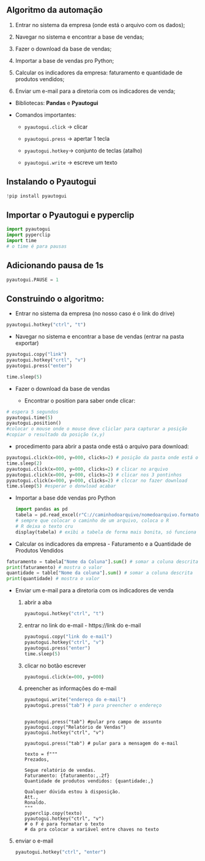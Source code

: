 ## Algoritmo da automação

1. Entrar no sistema da empresa (onde está o arquivo com os dados);

2. Navegar no sistema e encontrar a base de vendas;

3. Fazer o download da base de vendas;

4. Importar a base de vendas pro Python;

5. Calcular os indicadores da empresa: faturamento e quantidade de produtos vendidos;

6. Enviar um e-mail para a diretoria com os indicadores de venda;

- Bibliotecas: **Pandas** e **Pyautogui**

- Comandos importantes:
  
  - `pyautogui.click` -> clicar
  
  - `pyautogui.press` -> apertar 1 tecla
  
  - `pyautogui.hotkey`-> conjunto de teclas (atalho)
  
  - `pyautogui.write` -> escreve um texto

## Instalando o Pyautogui

```python
!pip install pyautogui
```

## Importar o Pyautogui e pyperclip

```python
import pyautogui
import pyperclip
import time
# o time é para pausas
```

## Adicionando pausa de 1s

```python
pyautogui.PAUSE = 1
```

## Construindo o algoritmo:

- Entrar no sistema da empresa (no nosso caso é o link do drive)

```python
pyautogui.hotkey("ctrl", "t")
```

- Navegar no sistema e encontrar a base de vendas (entrar na pasta exportar) 

```python
pyautogui.copy("link")
pyautogui.hotkey("crtl", "v")
pyautogui.press("enter")

time.sleep(5)
```

- Fazer o download da base de vendas
  
  - Encontrar o position para saber onde clicar:

```python
# espera 5 segundos
pyautogui.time(5)
pyautogui.position()
#colocar o mouse onde o mouse deve cliclar para capturar a posição
#copiar o resultado da posição (x,y)
```

- procedimento para abrir a pasta onde está o arquivo para download:

```python
pyautogui.click(x=000, y=000, clicks=2) # posição da pasta onde está o arquivo
time.sleep(2)
pyautogui.click(x=000, y=000, clicks=2) # clicar no arquivo
pyautogui.click(x=000, y=000, clicks=2) # clicar nos 3 pontinhos
pyautogui.click(x=000, y=000, clicks=2) # clccar no fazer download
time.sleep(5) #esperar o donwload acabar
```

- Importar a base dde vendas pro Python
  
  ```python
  import pandas as pd
  tabela = pd.read_excel(r"C://caminhodoarquivo/nomedoarquivo.formato")
  # sempre que colocar o caminho de um arquivo, coloca o R
  # R deixa o texto cru
  display(tabela) # exibi a tabela de forma mais bonita, só funciona no jupyter.
  ```
* Calcular os indicadores da empresa - Faturamento e a Quantidade de Produtos Vendidos

```python
faturamento = tabela["Nome da Coluna"].sum() # somar a coluna descrita
print(faturamento) # mostra o valor 
quantidade = table["Nome da coluna"].sum() # somar a coluna descrita
print(quantidade) # mostra o valor
```

* Enviar um e-mail para a diretoria com os indicadores de venda
  
  1. abrir a aba
     
     ```python
     pyautogui.hotkey("ctrl", "t")
     ```
  
  2. entrar no link do e-mail - https://link do e-mail
     
     ```python
     pyautogui.copy("link do e-mail")
     pyautogui.hotkey("ctrl", "v")
     pyautogui.press("enter")
     time.sleep(5)
     ```
  
  3. clicar no botão escrever
     
     ```python
     pyautogui.click(x=000, y=000)
     ```
  
  4. preencher as informações do e-mail
     
     ```python
     pyautogui.write("endereço do e-mail")
     pyautogui.press("tab") # para preencher o endereço
     
     
     ```

     ```
    
     pyautogui.press("tab") #pular pro campo de assunto
     pyautogui.copy("Relatório de Vendas")
     pyautogui.hotkey("ctrl", "v")
    
     pyautogui.press("tab") # pular para a mensagem do e-mail
    
     texto = f"""
     Prezados,
    
     Segue relatório de vendas.
     Faturamento: {faturamento:,.2f}
     Quantidade de produtos vendidos: {quantidade:,}
    
     Qualquer dúvida estou à disposição.
     Att.,
     Ronaldo.
     """
     pyperclip.copy(texto)
     pyautogui.hotkey("ctrl", "v")
     # o F é para formatar o texto
     # da pra colocar a variável entre chaves no texto
     ```

5. enviar o e-mail
   
   ```python
   pyautogui.hotkey("ctrl", "enter")
   ```
